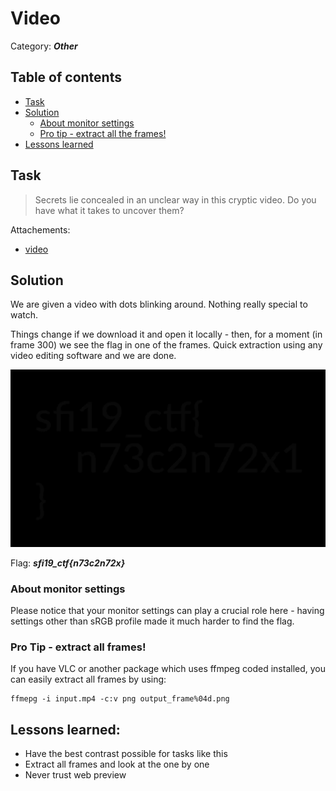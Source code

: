 # Video

Category: **_Other_**

## Table of contents

- [Task](#task)
- [Solution](#solution)
  - [About monitor settings](#about-monitor-settings)
  - [Pro tip - extract all the frames!](#pro-tip---extract-all-frames)
- [Lessons learned](#lessons-learned)


## Task

> Secrets lie concealed in an unclear way in this cryptic video. Do you have what it takes to uncover them?

Attachements: 
- [video](video.mp4)


## Solution

We are given a video with dots blinking around. Nothing really special to watch. 

Things change if we download it and open it locally - then, for a moment (in frame 300) we see the flag in one of the frames.
Quick extraction using any video editing software and we are done.

![frame-0300.png](assets/frame-0300.png)

Flag: **_sfi19_ctf{n73c2n72x}_**

### About monitor settings
Please notice that your monitor settings can play a crucial role here - having settings other than sRGB profile made it much
harder to find the flag.

### Pro Tip - extract all frames!
If you have VLC or another package which uses ffmpeg coded installed, you can easily extract all frames by using:

```
ffmepg -i input.mp4 -c:v png output_frame%04d.png
```



## Lessons learned:
- Have the best contrast possible for tasks like this
- Extract all frames and look at the one by one
- Never trust web preview